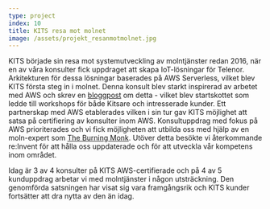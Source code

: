 ```yaml
---
type: project
index: 10
title: KITS resa mot molnet
image: /assets/projekt_resanmotmolnet.jpg
---
```

K﻿ITS började sin resa mot systemutveckling av molntjänster redan 2016, när en av våra konsulter fick uppdraget att skapa IoT-lösningar för Telenor. Arkitekturen för dessa lösningar baserades på AWS Serverless, vilket blev KITS första steg in i molnet. Denna konsult blev starkt inspirerad av arbetet med AWS och skrev en [bloggpost](https://kits.se/blogg-2017-02-06/serverless-1) om detta - vilket blev startskottet som ledde till workshops för både Kitsare och intresserade kunder. Ett partnerskap med AWS etablerades vilken i sin tur gav KITS möjlighet att satsa på certifiering av konsulter inom AWS. Konsultuppdrag med fokus på AWS prioriterades och vi fick möjligheten att utbilda oss med hjälp av en moln-expert som [The Burning Monk](https://theburningmonk.com/). Utöver detta besökte vi återkommande re:Invent för att hålla oss uppdaterade och för att utveckla vår kompetens inom området.

I﻿dag är 3 av 4 konsulter på KITS AWS-certifierade och på 4 av 5 kunduppdrag arbetar vi med molntjänster i någon utsträckning. Den genomförda satsningen har visat sig vara framgångsrik och KITS kunder fortsätter att dra nytta av den än idag.